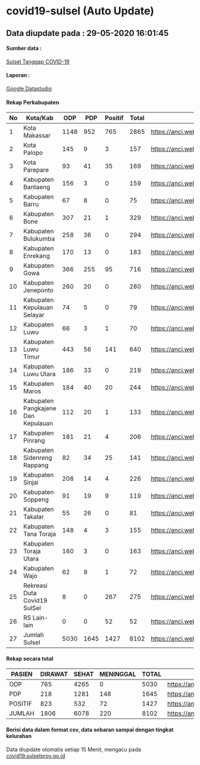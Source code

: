 
# covid19-sulsel (Auto Update)

## Data diupdate pada : 29-05-2020 16:01:45

#### Sumber data :
[Sulsel Tanggap COVID-19](https://covid19.sulselprov.go.id)

#### Laporan :
[Google Datastudio](https://datastudio.google.com/s/jythWGc1j4w)

#### Rekap Perkabupaten 
|No|Kota/Kab|ODP|PDP|Positif|Total|Link|
| --- | --- | --- | --- | --- | --- | --- |
|1|Kota Makassar|1148|952|765|2865|https://anci.web.id/cor/kota_makassar|
|2|Kota Palopo|145|9|3|157|https://anci.web.id/cor/kota_palopo|
|3|Kota Parepare|93|41|35|169|https://anci.web.id/cor/kota_parepare|
|4|Kabupaten Bantaeng|156|3|0|159|https://anci.web.id/cor/kabupaten_bantaeng|
|5|Kabupaten Barru|67|8|0|75|https://anci.web.id/cor/kabupaten_barru|
|6|Kabupaten Bone|307|21|1|329|https://anci.web.id/cor/kabupaten_bone|
|7|Kabupaten Bulukumba|258|36|0|294|https://anci.web.id/cor/kabupaten_bulukumba|
|8|Kabupaten Enrekang|170|13|0|183|https://anci.web.id/cor/kabupaten_enrekang|
|9|Kabupaten Gowa|366|255|95|716|https://anci.web.id/cor/kabupaten_gowa|
|10|Kabupaten Jeneponto|260|20|0|280|https://anci.web.id/cor/kabupaten_jeneponto|
|11|Kabupaten Kepulauan Selayar|74|5|0|79|https://anci.web.id/cor/kabupaten_kepulauan_selayar|
|12|Kabupaten Luwu|66|3|1|70|https://anci.web.id/cor/kabupaten_luwu|
|13|Kabupaten Luwu Timur|443|56|141|640|https://anci.web.id/cor/kabupaten_luwu_timur|
|14|Kabupaten Luwu Utara|186|33|0|219|https://anci.web.id/cor/kabupaten_luwu_utara|
|15|Kabupaten Maros|184|40|20|244|https://anci.web.id/cor/kabupaten_maros|
|16|Kabupaten Pangkajene Dan Kepulauan|112|20|1|133|https://anci.web.id/cor/kabupaten_pangkajene_dan_kepulauan|
|17|Kabupaten Pinrang|181|21|4|206|https://anci.web.id/cor/kabupaten_pinrang|
|18|Kabupaten Sidenreng Rappang|82|34|25|141|https://anci.web.id/cor/kabupaten_sidenreng_rappang|
|19|Kabupaten Sinjai|208|14|4|226|https://anci.web.id/cor/kabupaten_sinjai|
|20|Kabupaten Soppeng|91|19|9|119|https://anci.web.id/cor/kabupaten_soppeng|
|21|Kabupaten Takalar|55|26|0|81|https://anci.web.id/cor/kabupaten_takalar|
|22|Kabupaten Tana Toraja|148|4|3|155|https://anci.web.id/cor/kabupaten_tana_toraja|
|23|Kabupaten Toraja Utara|160|3|0|163|https://anci.web.id/cor/kabupaten_toraja_utara|
|24|Kabupaten Wajo|62|9|1|72|https://anci.web.id/cor/kabupaten_wajo|
|25|Rekreasi Duta Covid19 SulSel|8|0|267|275|https://anci.web.id/cor/rekreasi_duta_covid19_sulsel|
|26|RS Lain-lain|0|0|52|52|https://anci.web.id/cor/rs_lain-lain|
|27|Jumlah Sulsel|5030|1645|1427|8102|https://anci.web.id/cor/jumlah_sulsel|

#### Rekap secara total

| PASIEN | DIRAWAT | SEHAT | MENINGGAL | TOTAL | LINK |
| ---- | -------- | ---- | ---- |  ---- | ---- |
| ODP | 765 | 4265 | 0 | 5030 | https://anci.web.id/cor/odp_detail.html |
| PDP | 218 | 1281 | 148 | 1645 | https://anci.web.id/cor/pdp_detail.html |
| POSITIF | 823 | 532 | 72 | 1427 | https://anci.web.id/cor/positif_detail.html |
| JUMLAH | 1806 | 6078 | 220 | 8102 | https://anci.web.id/cor/jumlah_sulsel/ |

 
#### Berisi data dalam format csv, data sebaran sampai dengan tingkat kelurahan

Data diupdate otomatis setiap 15 Menit, mengacu pada [covid19.sulselprov.go.id](https://covid19.sulselprov.go.id)

